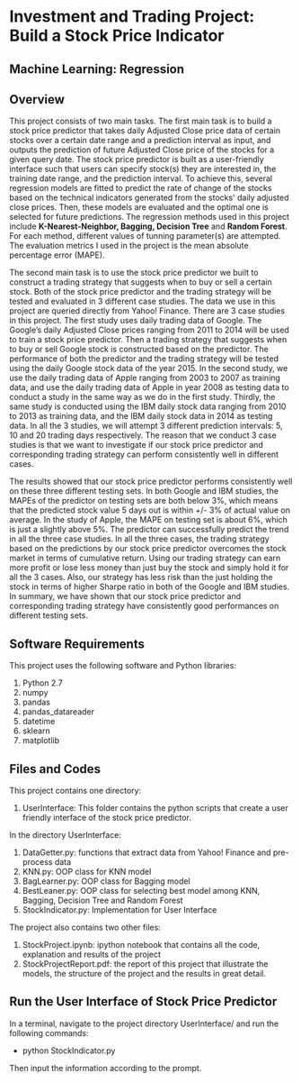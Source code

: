 # Investment and Trading Project: Build a Stock Price Indicator
## Machine Learning: Regression

## Overview
This project consists of two main tasks. The first main task is to build a stock price predictor that takes daily Adjusted Close price data of certain stocks over a certain date range and a prediction interval as input, and outputs the prediction of future Adjusted Close price of the stocks for a given query date. The stock price predictor is built as a user-friendly interface such that users can specify stock(s) they are interested in, the training date range, and the prediction interval. To achieve this, several regression models are fitted to predict the rate of change of the stocks based on the technical indicators generated from the stocks' daily adjusted close prices. Then, these models are evaluated and the optimal one is selected for future predictions. The regression methods used in this project include **K-Nearest-Neighbor, Bagging, Decision Tree** and **Random Forest**. For each method, different values of tunning parameter(s) are attempted. The evaluation metrics I used in the project is the mean absolute percentage error (MAPE). 

The second main task is to use the stock price predictor we built to construct a trading strategy that suggests when to buy or sell a certain stock. Both of the stock price predictor and the trading strategy will be tested and evaluated in 3 different case studies. The data we use in this project are queried directly from Yahoo! Finance. There are 3 case studies in this project. The first study uses daily trading  data of Google. The Google’s daily Adjusted Close prices ranging from 2011
to 2014 will be used to train a stock price predictor. Then a trading strategy that suggests when to buy or sell Google stock is constructed based on the predictor. The performance of both the predictor and the trading strategy will be tested using the daily Google stock data of the year 2015. In the second study, we use the daily trading data of Apple ranging from 2003 to 2007 as training data, and use the daily trading data of Apple in year 2008 as testing data to conduct a study in the same way as we do in the first study. Thirdly, the same study is conducted using the IBM daily stock data ranging from 2010 to 2013 as training data, and the IBM daily stock data in 2014 as testing data. In all the 3 studies, we will attempt 3 different prediction intervals: 5, 10 and 20 trading days respectively. The reason that we conduct 3 case studies is that we want to investigate if our stock price predictor and corresponding trading strategy can perform consistently well in different cases.  

The results showed that our stock price predictor performs consistently well on these three different testing sets. In both Google and IBM studies, the MAPEs of the predictor on testing sets are both below 3%, which means that the predicted stock value 5 days out is within +/- 3% of actual value on average. In the study of Apple, the MAPE on testing set is about 6%, which is just a slightly above 5%. The predictor can successfully predict the trend in all the three case studies.
In all the three cases, the trading strategy based on the predictions by our stock price predictor overcomes the stock market in terms of cumulative return. Using our trading strategy can earn more profit or lose less money than just buy the stock and simply hold it for all the 3 cases. Also, our strategy has less risk than the just holding the stock in terms of higher Sharpe ratio in both of the Google and IBM studies. In summary, we have shown that our stock price predictor and corresponding trading strategy have consistently good performances on different testing sets.

## Software Requirements

This project uses the following software and Python libraries:

1. Python 2.7
2. numpy
3. pandas
4. pandas_datareader
5. datetime
6. sklearn
7. matplotlib

## Files and Codes
This project contains one directory:

1. UserInterface: This folder contains the python scripts that create a user friendly interface of the stock price predictor.

In the directory UserInterface:

1. DataGetter.py: functions that extract data from Yahoo! Finance and pre-process data
2. KNN.py: OOP class for KNN model
3. BagLearner.py: OOP class for Bagging model
4. BestLeaner.py: OOP class for selecting best model among KNN, Bagging, Decision Tree and Random Forest
5. StockIndicator.py: Implementation for User Interface

The project also contains two other files:

1. StockProject.ipynb: ipython notebook that contains all the code, explanation and results of the project
2. StockProjectReport.pdf: the report of this project that illustrate the models, the structure of the project and the results in great detail. 

## Run the User Interface of Stock Price Predictor

In a terminal, navigate to the project directory UserInterface/ and run the following commands:

- python StockIndicator.py

Then input the information according to the prompt. 

